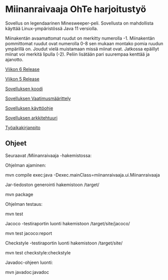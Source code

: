 # Miinanraivaaja OhTe harjoitustyö

Sovellus on legendaarinen Minesweeper-peli. Sovellusta on mahdollista käyttää Linux-ympäristössä Java 11 versiolla. 

Miinakentän avaamattomat ruudut on merkitty numerolla -1. Miinakentän pommittomat ruudut ovat numerolla 0-8 sen mukaan montako pomia ruudun ympärillä on. Joudut vielä muistamaan missä miinat ovat. Jatkossa epäillyt miinat voi merkitä lipulla (-2). Peliin lisätään pari suurempaa kenttää ja ajanotto. 

[Viikon 6 Release](https://github.com/Ri-mode/ot_harkka/releases/tag/viikko6)

[Viikon 5 Release](https://github.com/Ri-mode/ot_harkka/releases/tag/viikko5)

[Sovelluksen koodi](https://github.com/Ri-mode/ot_harkka/tree/master/Miinanraivaaja)

[Sovelluksen Vaatimusmäärittely](https://github.com/Ri-mode/ot_harkka/blob/master/dokumentointi/vaatimusmaarittely.md)

[Sovelluksen käyttöohje](https://github.com/Ri-mode/ot_harkka/blob/master/dokumentointi/kayttoohje.md)

[Sovelluksen arkkitehtuuri](https://github.com/Ri-mode/ot_harkka/blob/master/dokumentointi/arkkitehtuuri.md)

[Työaikakirjanpito](https://github.com/Ri-mode/ot_harkka/blob/master/dokumentointi/tuntikirjanpito.md)

## Ohjeet
Seuraavat /Miinanraivaaja -hakemistossa:

Ohjelman ajaminen:

mvn compile exec:java -Dexec.mainClass=miinanraivaaja.ui.Miinanraivaaja

Jar-tiedoston generointi hakemistoon /target/

mvn package

Ohjelman testaus:

mvn test

Jacoco -testiraportin luonti hakemistoon /target/site/jacoco/

mvn test jacoco:report

Checkstyle -testiraportin luonti hakemistoon /target/site/

mvn test checkstyle:checkstyle

Javadoc-ohjeen luonti:

mvn javadoc:javadoc
